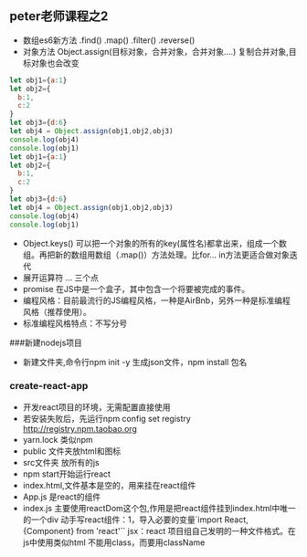 ## peter老师课程之2
* 数组es6新方法 .find()  .map() .filter() .reverse()
* 对象方法 Object.assign(目标对象，合并对象，合并对象....) 复制合并对象,目标对象也会改变
```js
let obj1={a:1}
let obj2={
  b:1,
  c:2
}
let obj3={d:6}
let obj4 = Object.assign(obj1,obj2,obj3)
console.log(obj4)
console.log(obj1)
let obj1={a:1}
let obj2={
  b:1,
  c:2
}
let obj3={d:6}
let obj4 = Object.assign(obj1,obj2,obj3)
console.log(obj4)
console.log(obj1)
```
* Object.keys()  可以把一个对象的所有的key(属性名)都拿出来，组成一个数组。再把新的数组用数组（.map()）方法处理。比for... in方法更适合做对象迭代
* 展开运算符  ...  三个点
* promise 在JS中是一个盒子，其中包含一个将要被完成的事件。
* 编程风格：目前最流行的JS编程风格，一种是AirBnb，另外一种是标准编程风格（推荐使用）。
* 标准编程风格特点：不写分号

###新建nodejs项目
* 新建文件夹,命令行npm init -y 生成json文件，npm install 包名
### create-react-app
* 开发react项目的环境，无需配置直接使用
* 若安装失败后，先运行npm config set registry
http://registry.npm.taobao.org
* yarn.lock 类似npm
* public 文件夹放html和图标
* src文件夹 放所有的js
* npm start开始运行react
* index.html,文件基本是空的，用来挂在react组件
* App.js  是react的组件
* index.js 主要使用reactDom这个包,作用是把react组件挂到index.html中唯一的一个div
动手写react组件：1，导入必要的变量`import React,{Component} from 'react'``
jsx：react 项目组自己发明的一种文件格式。在js中使用类似html
不能用class，而要用className

